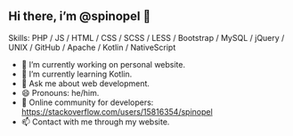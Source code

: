 ## Hi there, i’m @spinopel 👋

Skills: PHP / JS / HTML / CSS / SCSS / LESS / Bootstrap / MySQL / jQuery / UNIX / GitHub / Apache / Kotlin / NativeScript

- 🔭 I’m currently working on personal website.
- 🌱 I’m currently learning Kotlin.
- 💬 Ask me about web development.
- 😄 Pronouns: he/him.
- 🤔 Online community for developers: https://stackoverflow.com/users/15816354/spinopel
- 📫 Contact with me through my website.

<!--
Here are some ideas to get you started:

- 👯 I’m looking to collaborate on ...
- ⚡ Fun fact: ...
-->
